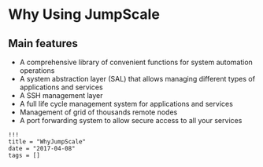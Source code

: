 # Why Using JumpScale

## Main features

- A comprehensive library of convenient functions for system automation operations
- A system abstraction layer (SAL) that allows managing different types of applications and services
- A SSH management layer
- A full life cycle management system for applications and services
- Management of grid of thousands remote nodes
- A port forwarding system to allow secure access to all your services

```
!!!
title = "WhyJumpScale"
date = "2017-04-08"
tags = []
```
